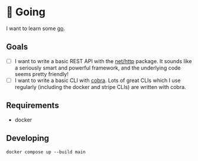 # 🐹 Going

I want to learn some [go](https://golang.org/).

## Goals

- [ ] I want to write a basic REST API with the [net/http](https://pkg.go.dev/net/http) package. It sounds like a seriously smart and powerful framework, and the underlying code seems pretty friendly!
- [ ] I want to write a basic CLI with [cobra](https://github.com/spf13/cobra). Lots of great CLIs which I use regularly (including the docker and stripe CLIs) are written with cobra.

## Requirements

- docker

## Developing

```
docker compose up --build main
```
